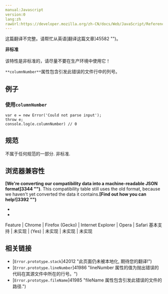 ```yaml
---
manual:Javascript
version:0
lang:zh
rawUrl:https://developer.mozilla.org/zh-CN/docs/Web/JavaScript/Reference/Global_Objects/Error/columnNumber#
---
```




这篇翻译不完整。请帮忙从英语[翻译这篇文章]45582 "")。






**非标准**<br></br>该特性是非标准的，请尽量不要在生产环境中使用它！





`**columnNumber**`属性包含引发此错误的文件行中的列号。


## 例子<a name="例子"></a>

### 使用`columnNumber`<a name="使用_columnNumber"></a>

```
var e = new Error('Could not parse input');
throw e;
console.log(e.columnNumber) // 0
```

## 规范<a name="规范"></a>


不属于任何规范的一部分. 非标准.


## 浏览器兼容性<a name="浏览器兼容性"></a>


**[We&#39;re converting our compatibility data into a machine-readable JSON format]3344 "")**. This compatibility table still uses the old format, because we haven&#39;t yet converted the data it contains.**[Find out how you can help!]3392 "")**


* 
* 

Feature | Chrome | Firefox (Gecko) | Internet Explorer | Opera | Safari 
基本支持 | 未实现 | (Yes) | 未实现 | 未实现 | 未实现 





## 相关链接<a name="相关链接"></a>

* [`Error.prototype.stack`]42012 "此页面仍未被本地化, 期待您的翻译!")<i></i>
* [`Error.prototype.lineNumber`]41986 "lineNumber 属性的值为抛出错误的代码在其源文件中所在的行号。")<i></i>
* [`Error.prototype.fileName`]41985 "fileName 属性包含引发此错误的文件的路径.")<i></i>



